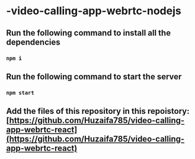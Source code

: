 # -video-calling-app-webrtc-nodejs

## Run the following command to install all the dependencies
### `npm i`

## Run the following command to start the server
### `npm start`


## Add the files of this repository in this repoistory: [https://github.com/Huzaifa785/video-calling-app-webrtc-react](https://github.com/Huzaifa785/video-calling-app-webrtc-react)
